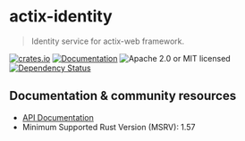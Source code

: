 # actix-identity

> Identity service for actix-web framework.

[![crates.io](https://img.shields.io/crates/v/actix-identity?label=latest)](https://crates.io/crates/actix-identity)
[![Documentation](https://docs.rs/actix-identity/badge.svg?version=0.5.2)](https://docs.rs/actix-identity/0.5.2)
![Apache 2.0 or MIT licensed](https://img.shields.io/crates/l/actix-identity)
[![Dependency Status](https://deps.rs/crate/actix-identity/0.5.2/status.svg)](https://deps.rs/crate/actix-identity/0.5.2)

## Documentation & community resources

* [API Documentation](https://docs.rs/actix-identity)
* Minimum Supported Rust Version (MSRV): 1.57
